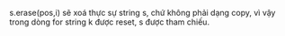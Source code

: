 s.erase(pos,i) sẽ xoá thực sự string s, chứ không phải dạng copy, vì vậy trong dòng for string k được reset, s được tham chiếu.
